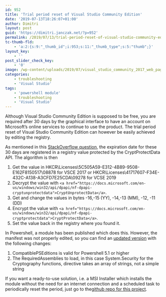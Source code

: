 ```yaml
---
id: 952
title: 'Trial period reset of Visual Studio Community Edition'
date: '2019-07-13T18:26:07+01:00'
author: Dimitri
layout: post
guid: 'https://dimitri.janczak.net/?p=952'
permalink: /2019/07/13/trial-period-reset-of-visual-studio-community-edition/
tc-thumb-fld:
    - 'a:2:{s:9:"_thumb_id";i:953;s:11:"_thumb_type";s:5:"thumb";}'
layout_key:
    - ''
post_slider_check_key:
    - '0'
image: /wp-content/uploads/2019/07/visual_studio_community_2017_web_page.jpg
categories:
    - troubleshooting
    - 'Visual Studio'
tags:
    - 'powershell module'
    - troubleshooting
    - 'Visual Studio'
---
```


Although Visual Studio Community Edition is supposed to be free, you are required after 30 days by the graphical interface to have an account on Microsoft’s online services to continue to use the product. The trial period reset of Visual Studio Community Edition can however be easily achieved by editing the registry.

As mentioned in this [StackOverflow question](https://stackoverflow.com/questions/43390466/is-visual-studio-community-a-30-day-trial/51570570#51570570), the expiration date for these 30 days are registered in a registry value protected by the CryptProtectData API. The algorithm is then

1. Get the value in HKCR\\Licenses\\5C505A59-E312-4B89-9508-E162F8150517\\08878 for VSCE 2017 or HKCR\\Licenses\\41717607-F34E-432C-A138-A3CFD7E25CDA\\09278 for VCSE 2019
2. Decrypt the value with `<a href="https://docs.microsoft.com/en-us/windows/win32/api/dpapi/nf-dpapi-cryptunprotectdata">CryptUnprotectData</a>`.
3. Get and change the values in bytes -16,-15 (YY), -14,-13 (MM), -12, -11 (DD)
4. Encrypt the value with `<a href="https://docs.microsoft.com/en-us/windows/win32/api/dpapi/nf-dpapi-cryptprotectdata">CryptProtectData</a>`.
5. Set the value back in the registry where you found it.

In Powershell, a module has been published which does this. However, the manifest was not properly edited, so you can find an [updated version](https://github.com/1Dimitri/VSCELicense/) with the following changes:

1. CompatiblePSEditions is valid for Powershell 5.1 or higher
2. The RequiredAssemblies to load, in this case System.Security for the Cryptography functions, directive takes an array of strings, not a simple string

If you want a ready-to-use solution, i.e. a MSI Installer which installs the module without the need for an internet connection and a scheduled task to periodically reset the period, just go to the[github repo for this project](https://github.com/1Dimitri/VSCELicense/tags).